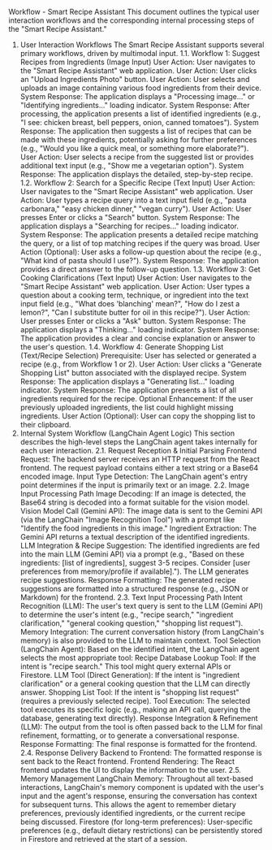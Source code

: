 Workflow - Smart Recipe Assistant
This document outlines the typical user interaction workflows and the corresponding internal processing steps of the "Smart Recipe Assistant."

1. User Interaction Workflows
   The Smart Recipe Assistant supports several primary workflows, driven by multimodal input.
   1.1. Workflow 1: Suggest Recipes from Ingredients (Image Input)
   User Action: User navigates to the "Smart Recipe Assistant" web application.
   User Action: User clicks an "Upload Ingredients Photo" button.
   User Action: User selects and uploads an image containing various food ingredients from their device.
   System Response: The application displays a "Processing image..." or "Identifying ingredients..." loading indicator.
   System Response: After processing, the application presents a list of identified ingredients (e.g., "I see: chicken breast, bell peppers, onion, canned tomatoes").
   System Response: The application then suggests a list of recipes that can be made with these ingredients, potentially asking for further preferences (e.g., "Would you like a quick meal, or something more elaborate?").
   User Action: User selects a recipe from the suggested list or provides additional text input (e.g., "Show me a vegetarian option").
   System Response: The application displays the detailed, step-by-step recipe.
   1.2. Workflow 2: Search for a Specific Recipe (Text Input)
   User Action: User navigates to the "Smart Recipe Assistant" web application.
   User Action: User types a recipe query into a text input field (e.g., "pasta carbonara," "easy chicken dinner," "vegan curry").
   User Action: User presses Enter or clicks a "Search" button.
   System Response: The application displays a "Searching for recipes..." loading indicator.
   System Response: The application presents a detailed recipe matching the query, or a list of top matching recipes if the query was broad.
   User Action (Optional): User asks a follow-up question about the recipe (e.g., "What kind of pasta should I use?").
   System Response: The application provides a direct answer to the follow-up question.
   1.3. Workflow 3: Get Cooking Clarifications (Text Input)
   User Action: User navigates to the "Smart Recipe Assistant" web application.
   User Action: User types a question about a cooking term, technique, or ingredient into the text input field (e.g., "What does 'blanching' mean?", "How do I zest a lemon?", "Can I substitute butter for oil in this recipe?").
   User Action: User presses Enter or clicks a "Ask" button.
   System Response: The application displays a "Thinking..." loading indicator.
   System Response: The application provides a clear and concise explanation or answer to the user's question.
   1.4. Workflow 4: Generate Shopping List (Text/Recipe Selection)
   Prerequisite: User has selected or generated a recipe (e.g., from Workflow 1 or 2).
   User Action: User clicks a "Generate Shopping List" button associated with the displayed recipe.
   System Response: The application displays a "Generating list..." loading indicator.
   System Response: The application presents a list of all ingredients required for the recipe.
   Optional Enhancement: If the user previously uploaded ingredients, the list could highlight missing ingredients.
   User Action (Optional): User can copy the shopping list to their clipboard.
2. Internal System Workflow (LangChain Agent Logic)
   This section describes the high-level steps the LangChain agent takes internally for each user interaction.
   2.1. Request Reception & Initial Parsing
   Frontend Request: The backend server receives an HTTP request from the React frontend. The request payload contains either a text string or a Base64 encoded image.
   Input Type Detection: The LangChain agent's entry point determines if the input is primarily text or an image.
   2.2. Image Input Processing Path
   Image Decoding: If an image is detected, the Base64 string is decoded into a format suitable for the vision model.
   Vision Model Call (Gemini API): The image data is sent to the Gemini API (via the LangChain "Image Recognition Tool") with a prompt like "Identify the food ingredients in this image."
   Ingredient Extraction: The Gemini API returns a textual description of the identified ingredients.
   LLM Integration & Recipe Suggestion:
   The identified ingredients are fed into the main LLM (Gemini API) via a prompt (e.g., "Based on these ingredients: [list of ingredients], suggest 3-5 recipes. Consider [user preferences from memory/profile if available].").
   The LLM generates recipe suggestions.
   Response Formatting: The generated recipe suggestions are formatted into a structured response (e.g., JSON or Markdown) for the frontend.
   2.3. Text Input Processing Path
   Intent Recognition (LLM): The user's text query is sent to the LLM (Gemini API) to determine the user's intent (e.g., "recipe search," "ingredient clarification," "general cooking question," "shopping list request").
   Memory Integration: The current conversation history (from LangChain's memory) is also provided to the LLM to maintain context.
   Tool Selection (LangChain Agent): Based on the identified intent, the LangChain agent selects the most appropriate tool:
   Recipe Database Lookup Tool: If the intent is "recipe search." This tool might query external APIs or Firestore.
   LLM Tool (Direct Generation): If the intent is "ingredient clarification" or a general cooking question that the LLM can directly answer.
   Shopping List Tool: If the intent is "shopping list request" (requires a previously selected recipe).
   Tool Execution: The selected tool executes its specific logic (e.g., making an API call, querying the database, generating text directly).
   Response Integration & Refinement (LLM): The output from the tool is often passed back to the LLM for final refinement, formatting, or to generate a conversational response.
   Response Formatting: The final response is formatted for the frontend.
   2.4. Response Delivery
   Backend to Frontend: The formatted response is sent back to the React frontend.
   Frontend Rendering: The React frontend updates the UI to display the information to the user.
   2.5. Memory Management
   LangChain Memory: Throughout all text-based interactions, LangChain's memory component is updated with the user's input and the agent's response, ensuring the conversation has context for subsequent turns. This allows the agent to remember dietary preferences, previously identified ingredients, or the current recipe being discussed.
   Firestore (for long-term preferences): User-specific preferences (e.g., default dietary restrictions) can be persistently stored in Firestore and retrieved at the start of a session.
